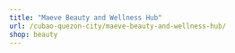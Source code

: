 ```yaml
---
title: "Maeve Beauty and Wellness Hub"
url: /cubao-quezon-city/maeve-beauty-and-wellness-hub/
shop: beauty
---
```

